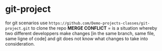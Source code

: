 # git-project
for git scenarios
use ```https://github.com/Demo-projects-classes/git-project.git``` to clone the repo
**MERGE CONFLICT** = is a situation whereby two different developpers make changes [in the same branch, same file, same ligne of code] and git does not know what changes to take into consideration.
